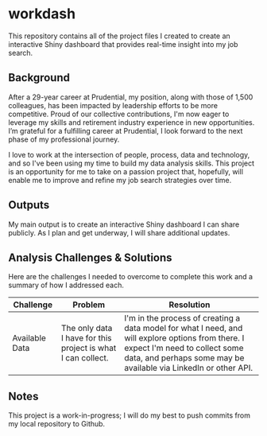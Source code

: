 # workdash
This repository contains all of the project files I created to create an interactive Shiny dashboard that provides real-time insight into my job search.

## Background
After a 29-year career at Prudential, my position, along with those of 1,500 colleagues, has been impacted by leadership efforts to be more competitive. 
Proud of our collective contributions, I'm now eager to leverage my skills and retirement industry experience in new opportunities. I’m grateful for a fulfilling career at Prudential, I look forward to the next phase of my professional journey.

I love to work at the intersection of people, process, data and technology, and so I've been using my time to build my data analysis skills.  This project is an opportunity for me to take on a passion project that, hopefully, will enable me to improve and refine my job search strategies over time.

## Outputs
My main output is to create an interactive Shiny dashboard I can share publicly.  As I plan and get underway, I will share additional updates.

## Analysis Challenges & Solutions
Here are the challenges I needed to overcome to complete this work and a summary of how I addressed each.

| Challenge                   | Problem    | Resolution |
| --------------------------- | ---------- | ---------- |
| Available Data           | The only data I have for this project is what I can collect. | I'm in the process of creating a data model for what I need, and will explore options from there.  I expect I'm need to collect some data, and perhaps some may be available via LinkedIn or other API. |

## Notes
This project is a work-in-progress; I will do my best to push commits from my local repository to Github.
